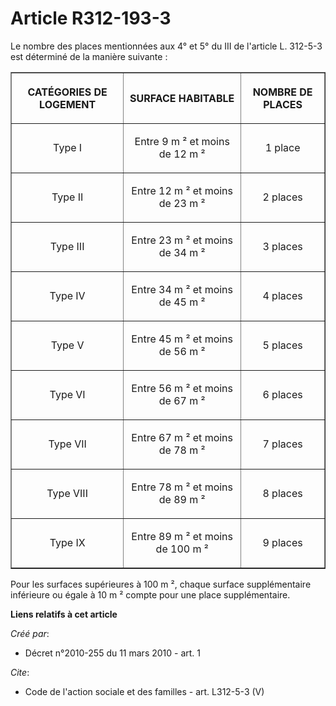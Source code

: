 # Article R312-193-3

Le nombre des places mentionnées aux 4° et 5° du III de l'article L. 312-5-3 est déterminé de la manière suivante : 

<table border="1" align="center">
  <tbody>
    <tr>
      <th>

CATÉGORIES DE LOGEMENT 

</th>
      <th>

SURFACE HABITABLE 

</th>
      <th>

NOMBRE DE PLACES 

</th>
    </tr>
    <tr>
      <td align="center">

Type I 

</td>
      <td align="center">

Entre 9 m ² et moins de 12 m ² 

</td>
      <td align="center">

1 place 

</td>
    </tr>
    <tr>
      <td align="center">

Type II 

</td>
      <td align="center">

Entre 12 m ² et moins de 23 m ² 

</td>
      <td align="center">

2 places 

</td>
    </tr>
    <tr>
      <td align="center">

Type III 

</td>
      <td align="center">

Entre 23 m ² et moins de 34 m ² 

</td>
      <td align="center">

3 places 

</td>
    </tr>
    <tr>
      <td align="center">

Type IV 

</td>
      <td align="center">

Entre 34 m ² et moins de 45 m ² 

</td>
      <td align="center">

4 places 

</td>
    </tr>
    <tr>
      <td align="center">

Type V 

</td>
      <td align="center">

Entre 45 m ² et moins de 56 m ² 

</td>
      <td align="center">

5 places 

</td>
    </tr>
    <tr>
      <td align="center">

Type VI 

</td>
      <td align="center">

Entre 56 m ² et moins de 67 m ² 

</td>
      <td align="center">

6 places 

</td>
    </tr>
    <tr>
      <td align="center">

Type VII 

</td>
      <td align="center">

Entre 67 m ² et moins de 78 m ² 

</td>
      <td align="center">

7 places 

</td>
    </tr>
    <tr>
      <td align="center">

Type VIII 

</td>
      <td align="center">

Entre 78 m ² et moins de 89 m ² 

</td>
      <td align="center">

8 places 

</td>
    </tr>
    <tr>
      <td align="center">

Type IX 

</td>
      <td align="center">

Entre 89 m ² et moins de 100 m ² 

</td>
      <td align="center">

9 places 

</td>
    </tr>
  </tbody>
</table>

Pour les surfaces supérieures à 100 m ², chaque surface supplémentaire inférieure ou égale à 10 m ² compte pour une place
supplémentaire.

**Liens relatifs à cet article**

_Créé par_:

  - Décret n°2010-255 du 11 mars 2010 - art. 1

_Cite_:

  - Code de l'action sociale et des familles - art. L312-5-3 (V)
